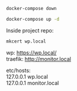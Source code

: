 ```bash
docker-compose down
```

```bash
docker-compose up -d
```
Inside project repo:
```bash
mkcert wp.local
```

wp: https://wp.local/  
traefik: http://monitor.local  

etc/hosts:  
127.0.0.1 wp.local  
127.0.0.1 monitor.local  
